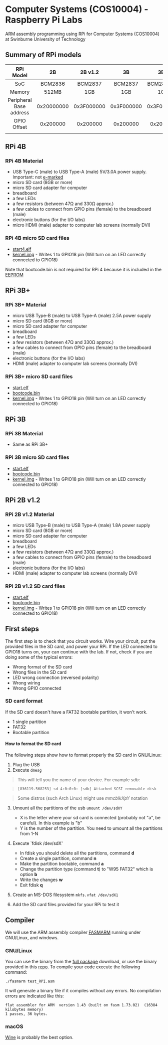 # Computer Systems (COS10004) - Raspberry Pi Labs

ARM assembly programming using RPi for Computer Systems (COS10004) at Swinburne University of Technology 

## Summary of RPi models

|        RPi Model        |     2B     |   2B v1.2  |     3B     |     3B+    |     4B     |
|:-----------------------:|:----------:|:----------:|:----------:|:----------:|:----------:|
|           SoC           |   BCM2836  |   BCM2837  |   BCM2837  |  BCM2837B0 |   BCM2711  |
|          Memory         |    512MB   |     1GB    |     1GB    |     1GB    |   1/2/4GB  |
| Peripheral Base address | 0x20000000 | 0x3F000000 | 0x3F000000 | 0x3F000000 | 0xFE000000 |
|       GPIO Offset       |  0x200000  |  0x200000  |  0x200000  |  0x200000  |  0x200000  |
|                         |            |            |            |            |            |


## RPi 4B
### RPi 4B Material
- USB Type-C (male) to USB Type-A (male) 5V/3.0A power supply. Important: not [e-marked](https://arstechnica.com/gadgets/2019/07/raspberry-pi-4-uses-incorrect-usb-c-design-wont-work-with-some-chargers/)
- micro SD card (8GB or more)
- micro SD card adapter for computer
- breadboard
- a few LEDs 
- a few resistors (between 47Ω and 330Ω approx.)
- a few cables to connect from GPIO pins (female) to the breadboard (male)
- electronic buttons (for the I/O labs)
- micro HDMI (male) adapter to computer lab screens (normally DVI)

### RPi 4B micro SD card files
- [start4.elf](https://github.com/raspberrypi/firmware/blob/master/boot/start4.elf)
- [kernel.img](4B/kernel.img) - Writes 1 to GPIO18 pin (Will turn on an LED correctly connected to GPIO18)

Note that bootcode.bin is not required for RPi 4 because it is included in the [EEPROM](https://www.raspberrypi.org/documentation/hardware/raspberrypi/booteeprom.md) 


## RPi 3B+
### RPi 3B+ Material
- micro USB Type-B (male) to USB Type-A (male) 2.5A power supply
- micro SD card (8GB or more)
- micro SD card adapter for computer
- breadboard
- a few LEDs 
- a few resistors (between 47Ω and 330Ω approx.)
- a few cables to connect from GPIO pins (female) to the breadboard (male)
- electronic buttons (for the I/O labs)
- HDMI (male) adapter to computer lab screens (normally DVI)

### RPi 3B+ micro SD card files
- [start.elf](https://github.com/raspberrypi/firmware/blob/master/boot/start.elf)
- [bootcode.bin](https://github.com/raspberrypi/firmware/blob/master/boot/bootcode.bin)
- [kernel.img](2B-3B-3Bplus/kernel.img) - Writes 1 to GPIO18 pin (Will turn on an LED correctly connected to GPIO18)


## RPi 3B
### RPi 3B Material
 - Same as RPi 3B+

### RPi 3B micro SD card files
- [start.elf](https://github.com/raspberrypi/firmware/blob/master/boot/start.elf)
- [bootcode.bin](https://github.com/raspberrypi/firmware/blob/master/boot/bootcode.bin)
- [kernel.img](2B-3B-3Bplus/kernel.img) - Writes 1 to GPIO18 pin (Will turn on an LED correctly connected to GPIO18)


## RPi 2B v1.2
### RPi 2B v1.2 Material
- micro USB Type-B (male) to USB Type-A (male) 1.8A power supply
- micro SD card (8GB or more)
- micro SD card adapter for computer
- breadboard
- a few LEDs 
- a few resistors (between 47Ω and 330Ω approx.)
- a few cables to connect from GPIO pins (female) to the breadboard (male)
- electronic buttons (for the I/O labs)
- HDMI (male) adapter to computer lab screens (normally DVI)


### RPi 2B v1.2 SD card files
- [start.elf](https://github.com/raspberrypi/firmware/blob/master/boot/start.elf)
- [bootcode.bin](https://github.com/raspberrypi/firmware/blob/master/boot/bootcode.bin)
- [kernel.img](2B-3B-3Bplus/kernel.img) - Writes 1 to GPIO18 pin (Will turn on an LED correctly connected to GPIO18)


## First steps
The first step is to check that you circuit works. 
Wire your circuit, put the provided files in the SD card, and power your RPi.
If the LED connected to GPIO18 turns on, your can continue with the lab.
If not, check if you are doing some of the typical errors:

- Wrong format of the SD card
- Wrong files in the SD card
- LED wrong connection (reversed polarity)
- Wrong wiring
- Wrong GPIO connected

### SD card format
If the SD card doesn't have a FAT32 bootable partition, it won't work.

- 1 single partition
- FAT32
- Bootable partition

#### How to format the SD card
The following steps show how to format properly the SD card in GNU/Linux:

1. Plug the USB
2. Execute `dmesg `

> This will tell you the name of your device. For example *sdb*:

> `[836119.568253] sd 4:0:0:0: [sdb] Attached SCSI removable disk`

> Some distros (such Arch Linux) might use *mmcblkXpY* notation

3. Umount all the partitions of the usb `umount /dev/sdXY`
    * X is the letter where your sd card is connected (probably not "a", be careful). In this example is "b"
    * Y is the number of the partition. You need to umount all the partitions from 1-N

4. Execute `fdisk /dev/sdX'
    * In fdisk you should delete all the partitions, command **d**
    * Create a single partition, command **n**
    * Make the partition bootable, command **a**
    * Change the partition type (command **t**) to "W95 FAT32" which is option **b**
    * Write the changes **w**
    * Exit fdisk **q**

5. Create an MS-DOS filesystem `mkfs.vfat /dev/sdX1`

6. Add the SD card files provided for your RPi to test it


## Compiler

We will use the ARM assembly compiler [FASMARM](http://arm.flatassembler.net/) running under GNU/Linux, and windows.


### GNU/Linux
You can use the binary from the [full package](http://arm.flatassembler.net/FASMARM_full.ZIP) download, or use the binary provided in this [repo](Compiler/fasmarm). 
To compile your code execute the following command:

`./fasmarm test_RPI.asm `

It will generate a binary file if it compiles without any errors.
No compilation errors are indicated like this:

```
flat assembler for ARM  version 1.43 (built on fasm 1.73.02)  (16384 kilobytes memory)
1 passes, 36 bytes.
```

### macOS
[Wine](https://www.winehq.org/) is probably the best option.
